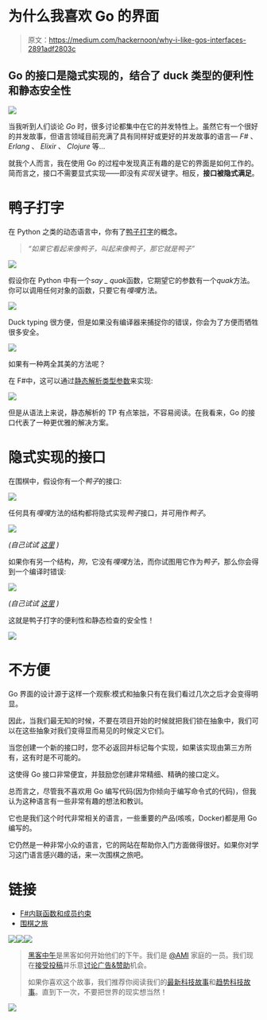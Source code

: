 # 为什么我喜欢 Go 的界面

> 原文：<https://medium.com/hackernoon/why-i-like-gos-interfaces-2891adf2803c>

## Go 的接口是隐式实现的，结合了 duck 类型的便利性和静态安全性

![](img/5677c9ef4ffc34765f337615bd1953e0.png)

当我听到人们谈论 *Go* 时，很多讨论都集中在它的并发特性上。虽然它有一个很好的并发故事，但语言领域目前充满了具有同样好或更好的并发故事的语言— *F#* 、 *Erlang* 、 *Elixir* 、 *Clojure* 等…

就我个人而言，我在使用 Go 的过程中发现真正有趣的是它的界面是如何工作的。简而言之，接口不需要显式实现——即没有*实现*关键字。相反，**接口被隐式满足**。

# 鸭子打字

在 Python 之类的动态语言中，你有了[鸭子打字](http://en.wikipedia.org/wiki/Duck_typing)的概念。

> *“如果它看起来像鸭子，叫起来像鸭子，那它就是鸭子”*

![](img/2c29cb862288ab421bcbb1831021249a.png)

假设你在 Python 中有一个*say _ quak*函数，它期望它的参数有一个*quak*方法。你可以调用任何对象的函数，只要它有*嘎嘎*方法。

![](img/163d470d0d94652426e436f6dea98d27.png)

Duck typing 很方便，但是如果没有编译器来捕捉你的错误，你会为了方便而牺牲很多安全。

![](img/c864fab29e826dfe51f4f623d2311cac.png)

如果有一种两全其美的方法呢？

在 F#中，这可以通过[静态解析类型参数](http://theburningmonk.com/2011/12/f-inline-functions-and-member-constraints/)来实现:

![](img/0f031cb8621c917d6626646ceca0a647.png)

但是从语法上来说，静态解析的 TP 有点笨拙，不容易阅读。在我看来，Go 的接口代表了一种更优雅的解决方案。

# 隐式实现的接口

在围棋中，假设你有一个*鸭子*的接口:

![](img/49b95a30cfe4c3893fbf677d8b4caf90.png)

任何具有*嘎嘎*方法的结构都将隐式实现*鸭子*接口，并可用作*鸭子*。

![](img/4a29c466eeb26a60cd6c3890b585908c.png)

*(自己试试* [*这里*](https://play.golang.org/p/j8RbA8tnwL) *)*

如果你有另一个结构，*狗*，它没有*嘎嘎*方法，而你试图用它作为*鸭子*，那么你会得到一个编译时错误:

![](img/3ad15032a18112f87cfa6c8c87f40ef4.png)

*(自己试试* [*这里*](https://play.golang.org/p/j8RbA8tnwL) *)*

这就是鸭子打字的便利性和静态检查的安全性！

![](img/61527ef0d48c5e30f8700cf74d611fa8.png)

# 不方便

Go 界面的设计源于这样一个观察:模式和抽象只有在我们看过几次之后才会变得明显。

因此，当我们最无知的时候，不要在项目开始的时候就把我们锁在抽象中，我们可以在这些抽象对我们变得显而易见的时候定义它们。

当您创建一个新的接口时，您不必返回并标记每个实现，如果该实现由第三方所有，这有时是不可能的。

这使得 Go 接口非常便宜，并鼓励您创建非常精细、精确的接口定义。

总而言之，尽管我不喜欢用 Go 编写代码(因为你倾向于编写命令式的代码)，但我认为这种语言有一些非常有趣的想法和教训。

它也是我们这个时代非常相关的语言，一些重要的产品(咳咳，Docker)都是用 Go 编写的。

它仍然是一种非常小众的语言，它的网站在帮助你入门方面做得很好。如果你对学习这门语言感兴趣的话，来一次围棋之旅吧。

# 链接

*   [F#内联函数和成员约束](http://theburningmonk.com/2011/12/f-inline-functions-and-member-constraints/)
*   [围棋之旅](https://tour.golang.org/welcome/1)

[![](img/50ef4044ecd4e250b5d50f368b775d38.png)](http://bit.ly/HackernoonFB)[![](img/979d9a46439d5aebbdcdca574e21dc81.png)](https://goo.gl/k7XYbx)[![](img/2930ba6bd2c12218fdbbf7e02c8746ff.png)](https://goo.gl/4ofytp)

> [黑客中午](http://bit.ly/Hackernoon)是黑客如何开始他们的下午。我们是 [@AMI](http://bit.ly/atAMIatAMI) 家庭的一员。我们现在[接受投稿](http://bit.ly/hackernoonsubmission)并乐意[讨论广告&赞助](mailto:partners@amipublications.com)机会。
> 
> 如果你喜欢这个故事，我们推荐你阅读我们的[最新科技故事](http://bit.ly/hackernoonlatestt)和[趋势科技故事](https://hackernoon.com/trending)。直到下一次，不要把世界的现实想当然！

![](img/be0ca55ba73a573dce11effb2ee80d56.png)